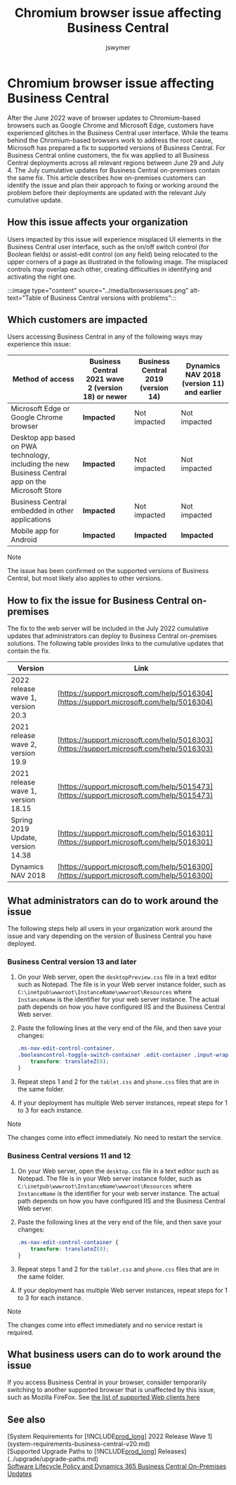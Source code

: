 ﻿---
title: Chromium browser issue affecting Business Central
description: Learn how to workaround the Chromium browser issues that are causing problems for Business Central users.
ms.topic: article
ms.service: dynamics365-business-central
author: jswymer
ms.author: mikebc
ms.date: 07/12/2022

---

# Chromium browser issue affecting Business Central

After the June 2022 wave of browser updates to Chromium-based browsers such as Google Chrome and Microsoft Edge, customers have experienced glitches in the Business Central user interface. While the teams behind the Chromium-based browsers work to address the root cause, Microsoft has prepared a fix to supported versions of Business Central. For Business Central online customers, the fix was applied to all Business Central deployments across all relevant regions between June 29 and July 4. The July cumulative updates for Business Central on-premises contain the same fix. This article describes how on-premises customers can identify the issue and plan their approach to fixing or working around the problem before their deployments are updated with the relevant July cumulative update.  

## How this issue affects your organization

Users impacted by this issue will experience misplaced UI elements in the Business Central user interface, such as the on/off switch control (for Boolean fields) or assist-edit control (on any field) being relocated to the upper corners of a page as illustrated in the following image. The misplaced controls may overlap each other, creating difficulties in identifying and activating the right one.

:::image type="content" source="../media/browserissues.png" alt-text="Table of Business Central versions with problems":::

## Which customers are impacted

Users accessing Business Central in any of the following ways may experience this issue:

|Method of access | **Business Central 2021 wave 2 (version 18) or newer** | **Business Central 2019 (version 14)** | **Dynamics NAV 2018 (version 11) and earlier** |
|--|--|--|--|
| Microsoft Edge or Google Chrome browser | **Impacted** | Not impacted | Not impacted |
| Desktop app based on PWA technology, including the new Business Central app on the Microsoft Store | **Impacted** | Not impacted | Not impacted |
| Business Central embedded in other applications | **Impacted** | Not impacted | Not impacted |
| Mobile app for Android | **Impacted** | **Impacted** | **Impacted** |

> [!NOTE]
> The issue has been confirmed on the supported versions of Business Central, but most likely also applies to other versions.

## How to fix the issue for Business Central on-premises

The fix to the web server will be included in the July 2022 cumulative updates that administrators can deploy to Business Central on-premises solutions. The following table provides links to the cumulative updates that contain the fix.  

| Version                           | Link    |
|-----------------------------------|---------|
| 2022 release wave 1, version 20.3 | [https://support.microsoft.com/help/5016304](https://support.microsoft.com/help/5016304) |
| 2021 release wave 2, version 19.9 | [https://support.microsoft.com/help/5016303](https://support.microsoft.com/help/5016303) |
| 2021 release wave 1, version 18.15 | [https://support.microsoft.com/help/5015473](https://support.microsoft.com/help/5015473) |
| Spring 2019 Update, version 14.38  | [https://support.microsoft.com/help/5016301](https://support.microsoft.com/help/5016301) |
| Dynamics NAV 2018                 | [https://support.microsoft.com/help/5016300](https://support.microsoft.com/help/5016300) |

## What administrators can do to work around the issue

The following steps help all users in your organization work around the issue and vary depending on the version of Business Central you have deployed.

### Business Central version 13 and later

1. On your Web server, open the `desktopPreview.css` file in a text editor such as Notepad. The file is in your Web server instance folder, such as `C:\inetpub\wwwroot\InstanceName\wwwroot\Resources` where `InstanceName` is the identifier for your web server instance. The actual path depends on how you have configured IIS and the Business Central Web server.

2. Paste the following lines at the very end of the file, and then save your changes:

    ```css
    .ms-nav-edit-control-container,
    .booleancontrol-toggle-switch-container .edit-container .input-wrapper {
        transform: translateZ(0);
    }
    ```

3. Repeat steps 1 and 2 for the `tablet.css` and `phone.css` files that are in the same folder.

4. If your deployment has multiple Web server instances, repeat steps for 1 to 3 for each instance.

> [!NOTE]
> The changes come into effect immediately. No need to restart the service.

### Business Central versions 11 and 12

1. On your Web server, open the `desktop.css` file in a text editor such as Notepad. The file is in your Web server instance folder, such as `C:\inetpub\wwwroot\InstanceName\wwwroot\Resources` where `InstanceName` is the identifier for your web server instance. The actual path depends on how you have configured IIS and the Business Central Web server.

2. Paste the following lines at the very end of the file, and then save your changes:

    ```css
    .ms-nav-edit-control-container {
        transform: translateZ(0);
    }
    ```

3. Repeat steps 1 and 2 for the `tablet.css` and `phone.css` files that are in the same folder.

4. If your deployment has multiple Web server instances, repeat steps for 1 to 3 for each instance.

> [!NOTE]
> The changes come into effect immediately and no service restart is required.

## What business users can do to work around the issue

If you access Business Central in your browser, consider temporarily switching to another supported browser that is unaffected by this issue, such as Mozilla FireFox. See [the list of supported Web clients here](system-requirements-business-central-v20.md#WebClient)

## See also

[System Requirements for [!INCLUDE[prod_long](../developer/includes/prod_long.md)] 2022 Release Wave 1](system-requirements-business-central-v20.md)  
[Supported Upgrade Paths to [!INCLUDE[prod_long](../developer/includes/prod_long.md)] Releases](../upgrade/upgrade-paths.md)  
[Software Lifecycle Policy and Dynamics 365 Business Central On-Premises Updates](../terms/lifecycle-policy-on-premises.md)  
